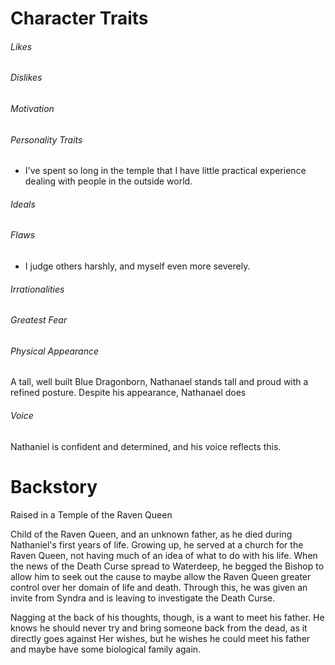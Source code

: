 # Character Traits

###### Likes


###### Dislikes


###### Motivation


###### Personality Traits
- I've spent so long in the temple that I have little practical experience dealing with people in the outside world.

###### Ideals


###### Flaws
- I judge others harshly, and myself even more severely.

###### Irrationalities


###### Greatest Fear


###### Physical Appearance
A tall, well built Blue Dragonborn, Nathanael stands tall and proud with a refined posture. Despite his appearance, Nathanael does 

###### Voice
Nathaniel is confident and determined, and his voice reflects this. 

# Backstory

Raised in a Temple of the Raven Queen


Child of the Raven Queen, and an unknown father, as he died during Nathaniel's first years of life. Growing up, he served at a church for the Raven Queen, not having much of an idea of what to do with his life. When the news of the Death Curse spread to Waterdeep, he begged the Bishop to allow him to seek out the cause to maybe allow the Raven Queen greater control over her domain of life and death. Through this, he was given an invite from Syndra and is leaving to investigate the Death Curse. 

Nagging at the back of his thoughts, though, is a want to meet his father. He knows he should never try and bring someone back from the dead, as it directly goes against Her wishes, but he wishes he could meet his father and maybe have some biological family again.